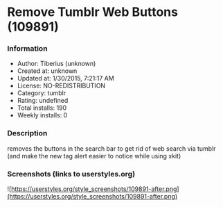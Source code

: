 # Remove Tumblr Web Buttons (109891)

### Information
- Author: Tiberius (unknown)
- Created at: unknown
- Updated at: 1/30/2015, 7:21:17 AM
- License: NO-REDISTRIBUTION
- Category: tumblr
- Rating: undefined
- Total installs: 190
- Weekly installs: 0


### Description
removes the buttons in the search bar to get rid of web search via tumblr (and make the new tag alert easier to notice while using xkit)


### Screenshots (links to userstyles.org)
![https://userstyles.org/style_screenshots/109891-after.png](https://userstyles.org/style_screenshots/109891-after.png)


